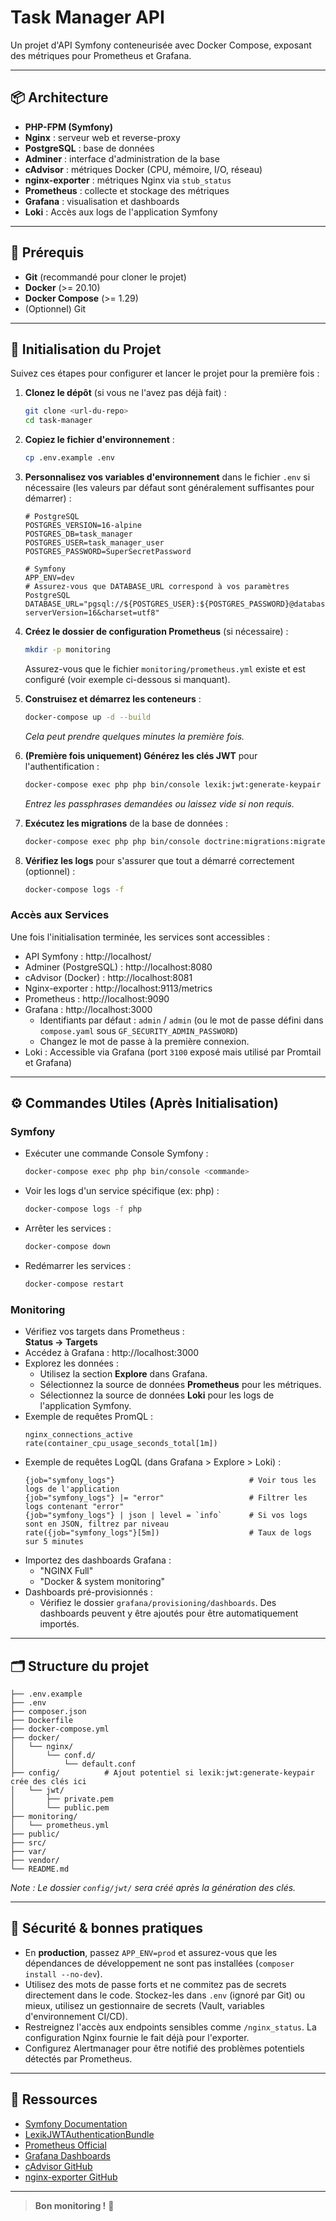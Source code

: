 # Task Manager API

Un projet d'API Symfony conteneurisée avec Docker Compose, exposant des métriques pour Prometheus et Grafana.

---

## 📦 Architecture

- **PHP-FPM (Symfony)**  
- **Nginx** : serveur web et reverse-proxy  
- **PostgreSQL** : base de données  
- **Adminer** : interface d'administration de la base  
- **cAdvisor** : métriques Docker (CPU, mémoire, I/O, réseau)  
- **nginx-exporter** : métriques Nginx via `stub_status`  
- **Prometheus** : collecte et stockage des métriques  
- **Grafana** : visualisation et dashboards  
- **Loki** : Accès aux logs de l'application Symfony

---

## 🔧 Prérequis

- **Git** (recommandé pour cloner le projet)
- **Docker** (>= 20.10)  
- **Docker Compose** (>= 1.29)  
- (Optionnel) Git  

---

## 🚀 Initialisation du Projet

Suivez ces étapes pour configurer et lancer le projet pour la première fois :

1.  **Clonez le dépôt** (si vous ne l'avez pas déjà fait) :
    ```bash
    git clone <url-du-repo>
    cd task-manager
    ```

2.  **Copiez le fichier d'environnement** :
    ```bash
    cp .env.example .env
    ```

3.  **Personnalisez vos variables d'environnement** dans le fichier `.env` si nécessaire (les valeurs par défaut sont généralement suffisantes pour démarrer) :
    ```dotenv
    # PostgreSQL
    POSTGRES_VERSION=16-alpine
    POSTGRES_DB=task_manager
    POSTGRES_USER=task_manager_user
    POSTGRES_PASSWORD=SuperSecretPassword

    # Symfony
    APP_ENV=dev
    # Assurez-vous que DATABASE_URL correspond à vos paramètres PostgreSQL
    DATABASE_URL="pgsql://${POSTGRES_USER}:${POSTGRES_PASSWORD}@database:5432/${POSTGRES_DB}?serverVersion=16&charset=utf8"
    ```

4.  **Créez le dossier de configuration Prometheus** (si nécessaire) :
    ```bash
    mkdir -p monitoring
    ```
    Assurez-vous que le fichier `monitoring/prometheus.yml` existe et est configuré (voir exemple ci-dessous si manquant).

5.  **Construisez et démarrez les conteneurs** :
    ```bash
    docker-compose up -d --build
    ```
    *Cela peut prendre quelques minutes la première fois.*

6.  **(Première fois uniquement) Générez les clés JWT** pour l'authentification :
    ```bash
    docker-compose exec php php bin/console lexik:jwt:generate-keypair --skip-if-exists
    ```
    *Entrez les passphrases demandées ou laissez vide si non requis.*

7.  **Exécutez les migrations** de la base de données :
    ```bash
    docker-compose exec php php bin/console doctrine:migrations:migrate --no-interaction
    ```

8.  **Vérifiez les logs** pour s'assurer que tout a démarré correctement (optionnel) :
    ```bash
    docker-compose logs -f
    ```

### Accès aux Services

Une fois l'initialisation terminée, les services sont accessibles :

- API Symfony : http://localhost/  
- Adminer (PostgreSQL) : http://localhost:8080  
- cAdvisor (Docker) : http://localhost:8081  
- Nginx-exporter : http://localhost:9113/metrics  
- Prometheus : http://localhost:9090  
- Grafana : http://localhost:3000  
  - Identifiants par défaut : `admin` / `admin` (ou le mot de passe défini dans `compose.yaml` sous `GF_SECURITY_ADMIN_PASSWORD`)
  - Changez le mot de passe à la première connexion.
- Loki : Accessible via Grafana (port `3100` exposé mais utilisé par Promtail et Grafana)

---

## ⚙️ Commandes Utiles (Après Initialisation)

### Symfony

- Exécuter une commande Console Symfony :
  ```bash
  docker-compose exec php php bin/console <commande>
  ```
- Voir les logs d'un service spécifique (ex: php) :
  ```bash
  docker-compose logs -f php
  ```
- Arrêter les services :
  ```bash
  docker-compose down
  ```
- Redémarrer les services :
  ```bash
  docker-compose restart
  ```

### Monitoring

- Vérifiez vos targets dans Prometheus :  
  **Status → Targets**  
- Accédez à Grafana : http://localhost:3000
- Explorez les données :
  - Utilisez la section **Explore** dans Grafana.
  - Sélectionnez la source de données **Prometheus** pour les métriques.
  - Sélectionnez la source de données **Loki** pour les logs de l'application Symfony.
- Exemple de requêtes PromQL :
  ```promql
  nginx_connections_active
  rate(container_cpu_usage_seconds_total[1m])
  ```
- Exemple de requêtes LogQL (dans Grafana > Explore > Loki) :
  ```logql
  {job="symfony_logs"}                              # Voir tous les logs de l'application
  {job="symfony_logs"} |= "error"                   # Filtrer les logs contenant "error"
  {job="symfony_logs"} | json | level = `info`      # Si vos logs sont en JSON, filtrez par niveau
  rate({job="symfony_logs"}[5m])                    # Taux de logs sur 5 minutes
  ```
- Importez des dashboards Grafana :
  - "NGINX Full"
  - "Docker & system monitoring"
- Dashboards pré-provisionnés :
  - Vérifiez le dossier `grafana/provisioning/dashboards`. Des dashboards peuvent y être ajoutés pour être automatiquement importés.

---

## 🗂 Structure du projet

```
├── .env.example
├── .env
├── composer.json
├── Dockerfile
├── docker-compose.yml
├── docker/
│   └── nginx/
│       └── conf.d/
│           └── default.conf
├── config/          # Ajout potentiel si lexik:jwt:generate-keypair crée des clés ici
│   └── jwt/
│       ├── private.pem
│       └── public.pem
├── monitoring/
│   └── prometheus.yml
├── public/
├── src/
├── var/
├── vendor/
└── README.md
```
*Note : Le dossier `config/jwt/` sera créé après la génération des clés.*

---

## 🔐 Sécurité & bonnes pratiques

- En **production**, passez `APP_ENV=prod` et assurez-vous que les dépendances de développement ne sont pas installées (`composer install --no-dev`).
- Utilisez des mots de passe forts et ne commitez pas de secrets directement dans le code. Stockez-les dans `.env` (ignoré par Git) ou mieux, utilisez un gestionnaire de secrets (Vault, variables d'environnement CI/CD).
- Restreignez l'accès aux endpoints sensibles comme `/nginx_status`. La configuration Nginx fournie le fait déjà pour l'exporter.
- Configurez Alertmanager pour être notifié des problèmes potentiels détectés par Prometheus.

---

## 📖 Ressources

- [Symfony Documentation](https://symfony.com/doc/current/)  
- [LexikJWTAuthenticationBundle](https://github.com/lexik/LexikJWTAuthenticationBundle)  
- [Prometheus Official](https://prometheus.io/)  
- [Grafana Dashboards](https://grafana.com/grafana/dashboards)  
- [cAdvisor GitHub](https://github.com/google/cadvisor)  
- [nginx-exporter GitHub](https://github.com/nginxinc/nginx-prometheus-exporter)  

---

> **Bon monitoring !** 🚀